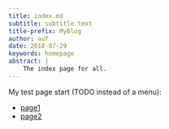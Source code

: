 ```yaml
---
title: index.md
subtitle: subtitle text
title-prefix: MyBlog
author: auf 
date: 2010-07-29
keywords: homepage
abstract: | 
    The index page for all. 
---
```


My test page start (TODO instead of a menu): 

- [page1](/Blog/postwk.html) 
- [page2](/PublicationList/postWithReference.html)
